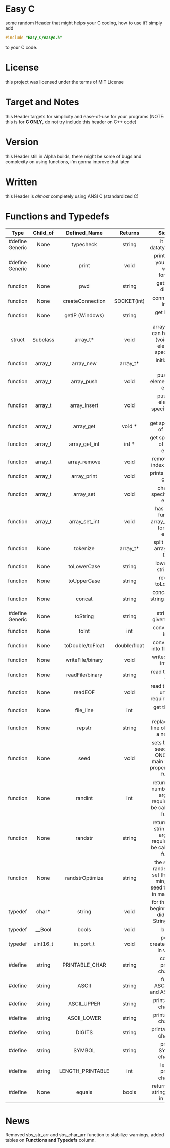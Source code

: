 # Easy C
some random Header that might helps your C coding, how to use it? simply add
```c
#include "Easy_C/easyc.h"
```
to your C code.

# License
this project was licensed under the terms of MIT License

# Target and Notes
this Header targets for simplicity and ease-of-use for your programs (NOTE: this is for **C ONLY**, do not try include this header on C++ code)

# Version
this Header still in Alpha builds, there might be some of bugs and complexity on using functions, i'm gonna improve that later

# Written
this Header is *almost* completely using ANSI C (standardized C)

# Functions and Typedefs
| Type     | Child_of     | Defined_Name    | Returns   | Side_Note   |
| :------: | :----------: | :-------------: | :-------: | :---------: |
| #define Generic | None         | typecheck       | string    | it checks datatype that's all |
| #define Generic | None  | print           | void      | prints text into your console without formatting |
| function | None         | pwd             | string    | gets current directory |
| function | None         | createConnection | SOCKET(int) | connects to the internet |
| function | None         | getIP (Windows) | string    | get host from name |
| struct   | Subclass     | array_t*        | void      | array class that can holds string (void*) as an element for specific need |
| function | array_t      | array_new       | array_t*  | initialize new array |
| function | array_t      | array_push      | void      | push a new element at end of element |
| function | array_t      | array_insert    | void      | push a new element at specific index of array |
| function | array_t      | array_get       | void *    | get specific value of element |
| function | array_t      | array_get_int   | int *     | get specific value of number element |
| function | array_t      | array_remove    | void      | remove specific index of element |
| function | array_t      | array_print     | void      | prints array to the console    |
| function | array_t      | array_set       | void      | change the specific index of element |
| function | array_t      | array_set_int   | void      | has the same function to array_set, but it's for number element |
| function | None         | tokenize        | array_t*  | split string into array of string tokens |
| function | None         | toLowerCase     | string    | lowercase all string given  |
| function | None         | toUpperCase     | string    | reverse of toLowerCase  |
| function | None         | concat          | string    | concatenates 2 string then return it |
| #define Generic| None   | toString        | string    | stringify the given argument |
| function | None         | toInt           | int       | converts String into int |
| function | None         | toDouble/toFloat | double/float | converts String into float/double |
| function | None         | writeFile/binary | void      | writes a content into a file
| function | None         | readFile/binary  | string    | read the first line of file
| function | None         | readEOF         | void      | read the file lines until EOF, requires callback |
| function | None         | file_line       | int       | get the lines of file |
| function | None         | repstr          | string    | replace specific line of string into a new string |
| function | None         | seed            | void      | sets the random seed, call this ONCE in your main function to properly use rand function |
| function | None         | randint         | int       | returns random number of given argument, requires seed to be called in main function |
| function | None         | randstr         | string    | returns random string of given argument, requires seed to be called in main function |
| function | None         | randstrOptimize | string    | the same with randstr but can set the max and min, requires seed to be called in main function |
| typedef  | char*        | string          | void      | for those whose beginner in C and didn't know String is char * |
| typedef  | __Bool       | bools           | void      | boolean |
| typedef  | uint16_t     | in_port_t       | void      | ports for createConnection in windows |
| #define  | string       | PRINTABLE_CHAR  | string    | console-printable characters |
| #define  | string       | ASCII           | string    | fused of ASCII_LOWER and ASCII_UPPER |
| #define  | string       | ASCII_UPPER     | string    | printable ASCII characters |
| #define  | string       | ASCII_LOWER     | string    | printable ASCII characters |
| #define  | string       | DIGITS          | string    | printable DIGITS characters |
| #define  | string       | SYMBOL          | string    | printable SYMBOLS characters |
| #define  | string       | LENGTH_PRINTABLE| int       | length of printable characters |
| #define  | None         | equals          | bools     | returns whether string 1 is equal in string 2 |


# News
Removed sbs_str_arr and sbs_char_arr function to stabilize warnings, added tables on **Functions and Typedefs** column.
